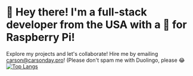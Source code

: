 # 👋 Hey there! I'm a full-stack developer from the USA with a 💜 for Raspberry Pi! 
Explore my projects and let's collaborate! Hire me by emailing carson@carsonday.pro! (Please don't spam me with Duolingo, please 😂 <br>
[![Top Langs](https://github-readme-stats.vercel.app/api/top-langs/?username=CarsonDay11&layout=donut-vertical)](https://github.com/CarsonDay11/github-readme-stats)
